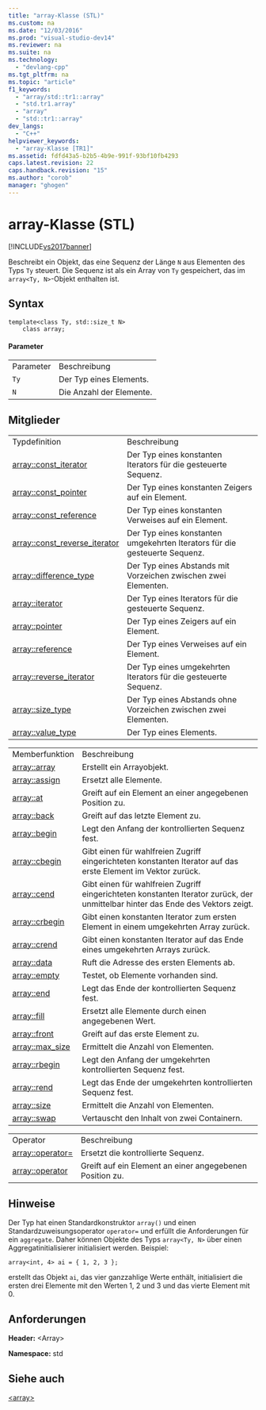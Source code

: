 ```yaml
---
title: "array-Klasse (STL)"
ms.custom: na
ms.date: "12/03/2016"
ms.prod: "visual-studio-dev14"
ms.reviewer: na
ms.suite: na
ms.technology: 
  - "devlang-cpp"
ms.tgt_pltfrm: na
ms.topic: "article"
f1_keywords: 
  - "array/std::tr1::array"
  - "std.tr1.array"
  - "array"
  - "std::tr1::array"
dev_langs: 
  - "C++"
helpviewer_keywords: 
  - "array-Klasse [TR1]"
ms.assetid: fdfd43a5-b2b5-4b9e-991f-93bf10fb4293
caps.latest.revision: 22
caps.handback.revision: "15"
ms.author: "corob"
manager: "ghogen"
---
```

# array-Klasse (STL)
[!INCLUDE[vs2017banner](../assembler/inline/includes/vs2017banner.md)]

Beschreibt ein Objekt, das eine Sequenz der Länge `N` aus Elementen des Typs `Ty` steuert.  Die Sequenz ist als ein Array von `Ty` gespeichert, das im `array<Ty, N>`\-Objekt enthalten ist.  
  
## Syntax  
  
```  
template<class Ty, std::size_t N>  
    class array;  
```  
  
#### Parameter  
  
|||  
|-|-|  
|Parameter|Beschreibung|  
|`Ty`|Der Typ eines Elements.|  
|`N`|Die Anzahl der Elemente.|  
  
## Mitglieder  
  
|||  
|-|-|  
|Typdefinition|Beschreibung|  
|[array::const\_iterator](../Topic/array::const_iterator.md)|Der Typ eines konstanten Iterators für die gesteuerte Sequenz.|  
|[array::const\_pointer](../Topic/array::const_pointer.md)|Der Typ eines konstanten Zeigers auf ein Element.|  
|[array::const\_reference](../Topic/array::const_reference.md)|Der Typ eines konstanten Verweises auf ein Element.|  
|[array::const\_reverse\_iterator](../Topic/array::const_reverse_iterator.md)|Der Typ eines konstanten umgekehrten Iterators für die gesteuerte Sequenz.|  
|[array::difference\_type](../Topic/array::difference_type.md)|Der Typ eines Abstands mit Vorzeichen zwischen zwei Elementen.|  
|[array::iterator](../Topic/array::iterator.md)|Der Typ eines Iterators für die gesteuerte Sequenz.|  
|[array::pointer](../Topic/array::pointer.md)|Der Typ eines Zeigers auf ein Element.|  
|[array::reference](../Topic/array::reference.md)|Der Typ eines Verweises auf ein Element.|  
|[array::reverse\_iterator](../Topic/array::reverse_iterator.md)|Der Typ eines umgekehrten Iterators für die gesteuerte Sequenz.|  
|[array::size\_type](../Topic/array::size_type.md)|Der Typ eines Abstands ohne Vorzeichen zwischen zwei Elementen.|  
|[array::value\_type](../Topic/array::value_type.md)|Der Typ eines Elements.|  
  
|||  
|-|-|  
|Memberfunktion|Beschreibung|  
|[array::array](../Topic/array::array.md)|Erstellt ein Arrayobjekt.|  
|[array::assign](../Topic/array::assign.md)|Ersetzt alle Elemente.|  
|[array::at](../Topic/array::at.md)|Greift auf ein Element an einer angegebenen Position zu.|  
|[array::back](../Topic/array::back.md)|Greift auf das letzte Element zu.|  
|[array::begin](../Topic/array::begin.md)|Legt den Anfang der kontrollierten Sequenz fest.|  
|[array::cbegin](../Topic/array::cbegin.md)|Gibt einen für wahlfreien Zugriff eingerichteten konstanten Iterator auf das erste Element im Vektor zurück.|  
|[array::cend](../Topic/array::cend.md)|Gibt einen für wahlfreien Zugriff eingerichteten konstanten Iterator zurück, der unmittelbar hinter das Ende des Vektors zeigt.|  
|[array::crbegin](../Topic/array::crbegin.md)|Gibt einen konstanten Iterator zum ersten Element in einem umgekehrten Array zurück.|  
|[array::crend](../Topic/array::crend.md)|Gibt einen konstanten Iterator auf das Ende eines umgekehrten Arrays zurück.|  
|[array::data](../Topic/array::data.md)|Ruft die Adresse des ersten Elements ab.|  
|[array::empty](../Topic/array::empty.md)|Testet, ob Elemente vorhanden sind.|  
|[array::end](../Topic/array::end.md)|Legt das Ende der kontrollierten Sequenz fest.|  
|[array::fill](../Topic/array::fill.md)|Ersetzt alle Elemente durch einen angegebenen Wert.|  
|[array::front](../Topic/array::front.md)|Greift auf das erste Element zu.|  
|[array::max\_size](../Topic/array::max_size.md)|Ermittelt die Anzahl von Elementen.|  
|[array::rbegin](../Topic/array::rbegin.md)|Legt den Anfang der umgekehrten kontrollierten Sequenz fest.|  
|[array::rend](../Topic/array::rend.md)|Legt das Ende der umgekehrten kontrollierten Sequenz fest.|  
|[array::size](../Topic/array::size.md)|Ermittelt die Anzahl von Elementen.|  
|[array::swap](../Topic/array::swap.md)|Vertauscht den Inhalt von zwei Containern.|  
  
|||  
|-|-|  
|Operator|Beschreibung|  
|[array::operator\=](../Topic/array::operator=.md)|Ersetzt die kontrollierte Sequenz.|  
|[array::operator](../Topic/array::operator.md)|Greift auf ein Element an einer angegebenen Position zu.|  
  
## Hinweise  
 Der Typ hat einen Standardkonstruktor `array()` und einen Standardzuweisungsoperator `operator=` und erfüllt die Anforderungen für ein `aggregate`.  Daher können Objekte des Typs `array<Ty, N>` über einen Aggregatinitialisierer initialisiert werden.  Beispiel:  
  
```  
array<int, 4> ai = { 1, 2, 3 };  
```  
  
 erstellt das Objekt `ai`, das vier ganzzahlige Werte enthält, initialisiert die ersten drei Elemente mit den Werten 1, 2 und 3 und das vierte Element mit 0.  
  
## Anforderungen  
 **Header:** \<Array\>  
  
 **Namespace:** std  
  
## Siehe auch  
 [\<array\>](../standard-library/array.md)